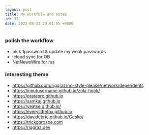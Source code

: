 ```yaml
---
layout: post
title: My workfolw and notes
id: 33
date: 2022-08-22 23:01:55 +0800
---
```


### polish the workflow
- pick 1password & update my weak passwords
- icloud sync for OB
- NetNewsWire for rss


### interesting theme
- https://github.com/riggraz/no-style-please/network/dependents
- https://inputusername.github.io/zola-hook/
- https://prataprc.github.io
- https://samkaj.github.io
- https://yeatse.github.io/
- https://everylittlefox.github.io
- https://davidebrie.github.io/Gesko/
- https://trickgorospe.com
- https://riggraz.dev
